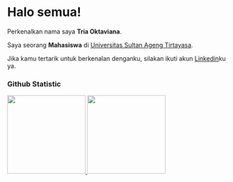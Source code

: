 # Halo semua! 

Perkenalkan nama saya **Tria Oktaviana**.<br>

Saya seorang **Mahasiswa** di [Universitas Sultan Ageng Tirtayasa](https://untirta.ac.id/).<br>

Jika kamu tertarik untuk berkenalan denganku, silakan ikuti akun [Linkedin](https://www.linkedin.com/in/tiavi/)ku ya.

### Github Statistic
<p align="left">
<a href="https://github.com/penuliscode">
  <img height="180em" src="https://github-readme-stats-eight-theta.vercel.app/api?username=penuliscode&show_icons=true&theme=algolia&include_all_commits=true&count_private=true"/>
  <img height="180em" src="https://github-readme-stats-eight-theta.vercel.app/api/top-langs/?username=penuliscode&layout=compact&layout=compact&theme=algolia"/>
</a>
</p>
